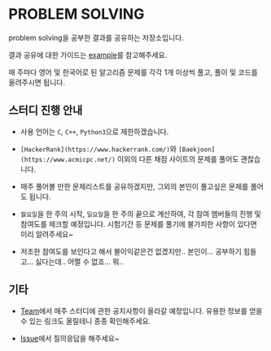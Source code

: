 # PROBLEM SOLVING

problem solving을 공부한 결과를 공유하는 저장소입니다.

결과 공유에 대한 가이드는 [example](https://github.com/algorithm-011/problem-solving/tree/master/example)를 참고해주세요.

매 주마다 영어 및 한국어로 된 알고리즘 문제를 각각 1개 이상씩 풀고, 풀이 및 코드를 올려주시면 됩니다.

## 스터디 진행 안내

- 사용 언어는 `C`, `C++`, `Python3`으로 제한하겠습니다.

- `[HackerRank](https://www.hackerrank.com/)`와 `[Baekjoon](https://www.acmicpc.net/)` 이외의 다른 채점 사이트의 문제를 풀어도 괜찮습니다.

- 매주 풀어볼 만한 문제리스트를 공유하겠지만, 그외의 본인이 풀고싶은 문제를 풀어도 됩니다.

- `월요일`을 한 주의 시작, `일요일`을 한 주의 끝으로 계산하여, 각 참여 멤버들의 진행 및 참여도를 체크할 예정입니다. 시험기간 등 문제를 풀기에 불가피한 사항이 있다면 미리 알려주세요~

- 저조한 참여도를 보인다고 해서 불이익같은건 없겠지만.. 본인이... 공부하기 힘들고... 싫다는데.. 어쩔 수 없죠... 뭐..

## 기타

- [Team](https://github.com/orgs/algorithm-011/teams)에서 매주 스터디에 관한 공지사항이 올라갈 예정입니다. 유용한 정보를 얻을 수 있는 링크도 올릴테니 종종 확인해주세요.

- [Issue](https://github.com/algorithm-011/problem-solving)에서 질의응답을 해주세요~
